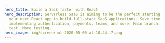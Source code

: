 ```yaml
---
hero_title: Build a SaaS faster with React
hero_description: Serverless SaaS is aiming to be the perfect starting point for
  your next React app to build full-stack SaaS applications. Save time and skip
  implementing authentication, payments, teams, and more. Main branch. Another
  test. More testing.
hero_image: img/screenshot-2020-05-06-at-10.44.17.png
---
```

